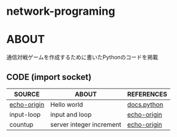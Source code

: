 # network-programing

# ABOUT
通信対戦ゲームを作成するために書いたPythonのコードを掲載

## CODE (import socket)
|SOURCE|ABOUT|REFERENCES|
----|----|----
|[echo-origin](socket/echo-origin)|Hello world|[docs.python](https://docs.python.org/ja/3/library/socket.html#example)|
|input-loop|input and loop|[echo-origin](socket/echo-origin)|
|countup|server integer increment|[echo-origin](socket/echo-origin)|


